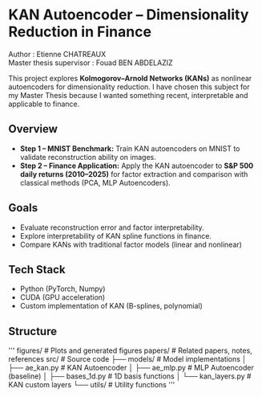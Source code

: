 # KAN Autoencoder – Dimensionality Reduction in Finance
Author : Etienne CHATREAUX  
Master thesis supervisor : Fouad BEN ABDELAZIZ  

This project explores **Kolmogorov–Arnold Networks (KANs)** as nonlinear autoencoders for dimensionality reduction. I have chosen this subject for my Master Thesis because I wanted something recent, interpretable and applicable to finance. 

## Overview
- **Step 1 – MNIST Benchmark:** Train KAN autoencoders on MNIST to validate reconstruction ability on images.
- **Step 2 – Finance Application:** Apply the KAN autoencoder to **S&P 500 daily returns (2010–2025)** for factor extraction and comparison with classical methods (PCA, MLP Autoencoders).

## Goals
- Evaluate reconstruction error and factor interpretability.
- Explore interpretability of KAN spline functions in finance.  
- Compare KANs with traditional factor models (linear and nonlinear)

## Tech Stack
- Python (PyTorch, Numpy)
- CUDA (GPU acceleration)
- Custom implementation of KAN (B-splines, polynomial)

## Structure
'''
figures/ # Plots and generated figures
papers/ # Related papers, notes, references
src/ # Source code
├── models/ # Model implementations
│ ├── ae_kan.py # KAN Autoencoder
│ ├── ae_mlp.py # MLP Autoencoder (baseline)
│ ├── bases_1d.py # 1D basis functions
│ └── kan_layers.py # KAN custom layers
└── utils/ # Utility functions
'''
